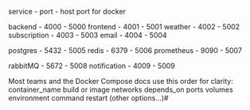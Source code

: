 service - port - host port for docker

backend      - 4000 - 5000
frontend     - 4001 - 5001
weather      - 4002 - 5002
subscription - 4003 - 5003
email        - 4004 - 5004

postgres     - 5432 - 5005
redis        - 6379 - 5006
prometheus   - 9090 - 5007

rabbitMQ     - 5672 - 5008
notification - 4009 - 5009



Most teams and the Docker Compose docs use this order for clarity:
container_name
build or image
networks
depends_on
ports
volumes
environment
command
restart
(other options...)#